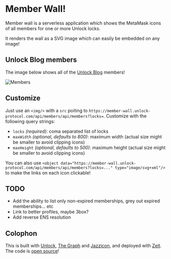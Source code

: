 # Member Wall!

Member wall is a serverless application which shows the MetaMask icons of all members for one or more Unlock locks.

It renders the wall as a SVG image which can easily be embedded on any image!

## Unlock Blog members

The image below shows all of the [Unlock Blog](https://unlock-protocol.com/blog/) members!

![Members](https://member-wall.unlock-protocol.com/api/members?locks=0xB0114bbDCe17e0AF91b2Be32916a1e236cf6034F&maxHeight=300)


## Customize

Just use an `<img/>` with a `src` poiting to `https://member-wall.unlock-protocol.com/api/members/api/members?locks=`. Customize with the following query strings:

- `locks` _(required)_: coma separated list of locks
- `maxWidth` _(optional, defaults to 800)_: maximum width (actual size might be smaller to avoid clipping icons)
- `maxHeight` _(optional, defaults to 500)_: maximum height (actual size might be smaller to avoid clipping icons)

You can also use `<object data="https://member-wall.unlock-protocol.com/api/members/api/members?locks=..." type="image/svg+xml"/>` to make the links on each icon clickable!

## TODO

- Add the ability to list only non-expired memberships, grey out expired memberships... etc
- Link to better profiles, maybe 3box?
- Add reverse ENS resolution

## Colophon

This is built with [Unlock](https://unlock-protocol.com/), [The Graph](https://thegraph.com/) and [Jazzicon](https://github.com/danfinlay/jazzicon), and deployed with [Zeit](https://zeit.co/). The code is [open source](https://github.com/julien51/member-wall)!
